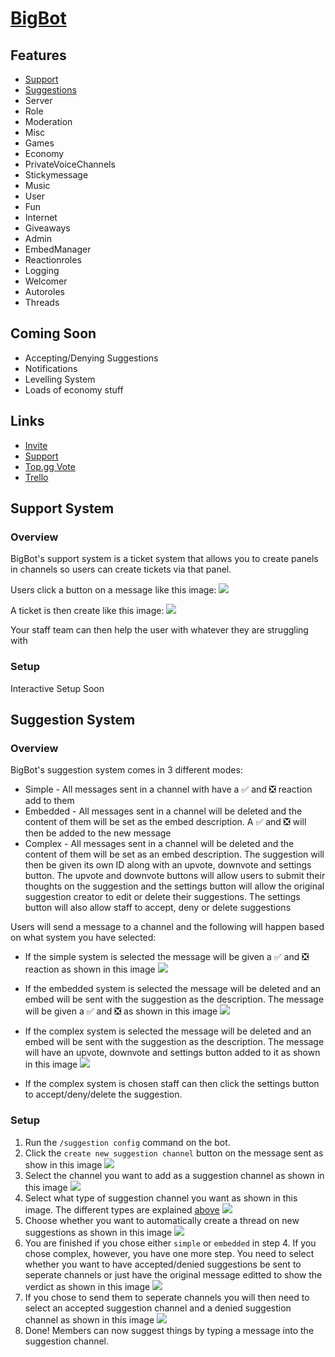 
<h1 id="bigbot"> <u>BigBot</u> </h1>

<h2 id="bigbot-features"> Features </h2>

- [Support](#bigbot-support-system)
- [Suggestions](#bigbot-suggestion-system)
- Server
- Role
- Moderation
- Misc
- Games
- Economy
- PrivateVoiceChannels
- Stickymessage
- Music
- User
- Fun
- Internet
- Giveaways
- Admin
- EmbedManager
- Reactionroles
- Logging
- Welcomer
- Autoroles
- Threads

<h2 id="bigbot-coming-soon"> Coming Soon </h2>

- Accepting/Denying Suggestions
- Notifications
- Levelling System
- Loads of economy stuff

<h2 id="bigbot-links"> Links </h2>

- [Invite](https://nomindusties.com/bigbot/invite)
- [Support](https://nomindustries.com/bigbot/support)
- [Top.gg Vote](https://nomindustries.com/bigbot/support)
- [Trello](https://nomindustries.com/bigbot/trello)

<h2 id="bigbot-support-system"> Support System </h2>

<h3 id="bigbot-support-system-overview"> Overview </h3>

BigBot's support system is a ticket system that allows you to create panels in channels so users can create tickets via that panel.

Users click a button on a message like this image:
![](README-assets/UDQ1OOe.png)

A ticket is then create like this image:
![](README-assets/Ds3QXA8Tuj.png)

Your staff team can then help the user with whatever they are struggling with

<h3 id="bigbot-support-system-setup"> Setup </h3>

Interactive Setup Soon


<h2 id="bigbot-suggestion-system"> Suggestion System </h2>

<h3 id="bigbot-suggestion-system-overview"> Overview </h3>

BigBot's suggestion system comes in 3 different modes:
- Simple - All messages sent in a channel with have a ✅ and ❎ reaction add to them
- Embedded - All messages sent in a channel will be deleted and the content of them will be set as the embed description. A ✅ and ❎ will then be added to the new message
- Complex - All messages sent in a channel will be deleted and the content of them will be set as an embed description. The suggestion will then be given its own ID along with an upvote, downvote and settings button. The upvote and downvote buttons will allow users to submit their thoughts on the suggestion and the settings button will allow the original suggestion creator to edit or delete their suggestions. The settings button will also allow staff to accept, deny or delete suggestions

Users will send a message to a channel and the following will happen based on what system you have selected:

- If the simple system is selected the message will be given a ✅ and ❎ reaction as shown in this image
![](README-assets/DiscordCanary_uXIHZqaAlA.png)
- If the embedded system is selected the message will be deleted and an embed will be sent with the suggestion as the description. The message will be given a ✅ and ❎ as shown in this image
![](README-assets/DiscordCanary_zcTcxLBv18.png)
- If the complex system is selected the message will be deleted and an embed will be sent with the suggestion as the description. The message will have an upvote, downvote and settings button added to it as shown in this image
![](README-assets/DiscordCanary_IincuE0SVP.png)

- If the complex system is chosen staff can then click the settings button to accept/deny/delete the suggestion.

<h3 id="bigbot-support-system-setup"> Setup </h3>

1. Run the `/suggestion config` command on the bot.
2. Click the `create new suggestion channel` button on the message sent as show in this image
![](README-assets/DiscordCanary_3FyGp82s07.png)
3. Select the channel you want to add as a suggestion channel as shown in this image
![](README-assets/DiscordCanary_9ElK2xFSVe.png)
4. Select what type of suggestion channel you want as shown in this image. The different types are explained [above](#bigbot-suggestion-system-overview)
![](README-assets/DiscordCanary_iXAJmRp2XI.png)
5. Choose whether you want to automatically create a thread on new suggestions as shown in this image
![](README-assets/DiscordCanary_kYD7SyG7Fz.png)
6. You are finished if you chose either `simple` or `embedded` in step 4. If you chose complex, however, you have one more step. You need to select whether you want to have accepted/denied suggestions be sent to seperate channels or just have the original message editted to show the verdict as shown in this image
![](README-assets/DiscordCanary_c8MaLUYM6a.png)
7. If you chose to send them to seperate channels you will then need to select an accepted suggestion channel and a denied suggestion channel as shown in this image
![](README-assets/DiscordCanary_yZHDYZRXfC.png)
8. Done! Members can now suggest things by typing a message into the suggestion channel.